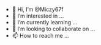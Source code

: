 - 👋 Hi, I’m @Miczy67f
- 👀 I’m interested in ...
- 🌱 I’m currently learning ...
- 💞️ I’m looking to collaborate on ...
- 📫 How to reach me ...

<!---
Miczy67f/Miczy67f is a ✨ special ✨ repository because its `README.md` (this file) appears on your GitHub profile.
You can click the Preview link to take a look at your changes.
--->
